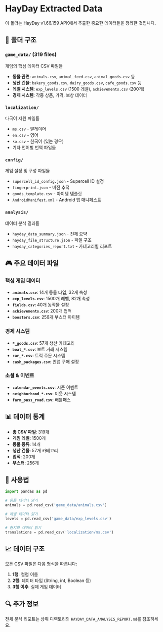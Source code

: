 # HayDay Extracted Data

이 폴더는 HayDay v1.66.159 APK에서 추출한 중요한 데이터들을 정리한 것입니다.

## 📁 폴더 구조

### `game_data/` (319 files)
게임의 핵심 데이터 CSV 파일들
- **동물 관련**: `animals.csv`, `animal_feed.csv`, `animal_goods.csv` 등
- **생산 건물**: `bakery_goods.csv`, `dairy_goods.csv`, `cafe_goods.csv` 등  
- **레벨 시스템**: `exp_levels.csv` (1500 레벨), `achievements.csv` (200개)
- **경제 시스템**: 각종 상품, 가격, 보상 데이터

### `localization/`
다국어 지원 파일들
- `ms.csv` - 말레이어
- `en.csv` - 영어
- `ko.csv` - 한국어 (있는 경우)
- 기타 언어별 번역 파일들

### `config/`
게임 설정 및 구성 파일들
- `supercell_id_config.json` - Supercell ID 설정
- `fingerprint.json` - 버전 추적
- `goods_template.csv` - 아이템 템플릿
- `AndroidManifest.xml` - Android 앱 매니페스트

### `analysis/`
데이터 분석 결과들
- `hayday_data_summary.json` - 전체 요약
- `hayday_file_structure.json` - 파일 구조
- `hayday_categories_report.txt` - 카테고리별 리포트

## 🎮 주요 데이터 파일

### 핵심 게임 데이터
- **`animals.csv`**: 14개 동물 타입, 32개 속성
- **`exp_levels.csv`**: 1500개 레벨, 82개 속성
- **`fields.csv`**: 40개 농작물 설정
- **`achievements.csv`**: 200개 업적
- **`boosters.csv`**: 256개 부스터 아이템

### 경제 시스템
- **`*_goods.csv`**: 57개 생산 카테고리
- **`boat_*.csv`**: 보트 거래 시스템
- **`car_*.csv`**: 트럭 주문 시스템
- **`cash_packages.csv`**: 인앱 구매 설정

### 소셜 & 이벤트
- **`calendar_events.csv`**: 시즌 이벤트
- **`neighborhood_*.csv`**: 이웃 시스템
- **`farm_pass_road.csv`**: 배틀패스

## 📊 데이터 통계

- **총 CSV 파일**: 319개
- **게임 레벨**: 1500개
- **동물 종류**: 14개
- **생산 건물**: 57개 카테고리
- **업적**: 200개
- **부스터**: 256개

## 🔧 사용법

```python
import pandas as pd

# 동물 데이터 읽기
animals = pd.read_csv('game_data/animals.csv')

# 레벨 데이터 읽기  
levels = pd.read_csv('game_data/exp_levels.csv')

# 현지화 데이터 읽기
translations = pd.read_csv('localization/ms.csv')
```

## 📈 데이터 구조

모든 CSV 파일은 다음 형식을 따릅니다:
1. **1행**: 컬럼 이름
2. **2행**: 데이터 타입 (String, int, Boolean 등)  
3. **3행 이후**: 실제 게임 데이터

## 🔍 추가 정보

전체 분석 리포트는 상위 디렉토리의 `HAYDAY_DATA_ANALYSIS_REPORT.md`를 참조하세요.